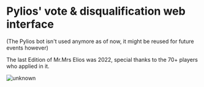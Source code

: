 # Pylios' vote & disqualification web interface

(The Pylios bot isn't used anymore as of now, it might be reused for future events however)

The last Edition of Mr.Mrs Elios was 2022, special thanks to the 70+ players who applied in it.

![unknown](https://github.com/user-attachments/assets/96f391ed-c7be-4ea3-8c7a-cebd8fc926fa)
